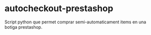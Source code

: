 # autocheckout-prestashop
Script python que permet comprar semi-automaticament items en una botiga prestashop.
